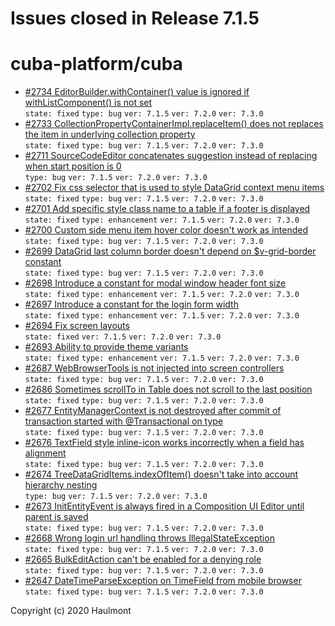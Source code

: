 # Issues closed in Release 7.1.5

# cuba-platform/cuba

* [#2734 EditorBuilder.withContainer() value is ignored if withListComponent() is not set](https://github.com/cuba-platform/cuba/issues/2734) \
    `state: fixed` `type: bug` `ver: 7.1.5` `ver: 7.2.0` `ver: 7.3.0` 
* [#2733 CollectionPropertyContainerImpl.replaceItem() does not replaces the item in underlying collection property](https://github.com/cuba-platform/cuba/issues/2733) \
    `state: fixed` `type: bug` `ver: 7.1.5` `ver: 7.2.0` `ver: 7.3.0` 
* [#2711 SourceCodeEditor concatenates suggestion instead of replacing when start position is 0](https://github.com/cuba-platform/cuba/issues/2711) \
    `type: bug` `ver: 7.1.5` `ver: 7.2.0` `ver: 7.3.0` 
* [#2702 Fix css selector that is used to style DataGrid context menu items](https://github.com/cuba-platform/cuba/issues/2702) \
    `state: fixed` `type: bug` `ver: 7.1.5` `ver: 7.2.0` `ver: 7.3.0` 
* [#2701 Add specific style class name to a table if a footer is displayed](https://github.com/cuba-platform/cuba/issues/2701) \
    `state: fixed` `type: enhancement` `ver: 7.1.5` `ver: 7.2.0` `ver: 7.3.0` 
* [#2700 Custom side menu item hover color doesn't work as intended](https://github.com/cuba-platform/cuba/issues/2700) \
    `state: fixed` `type: bug` `ver: 7.1.5` `ver: 7.2.0` `ver: 7.3.0` 
* [#2699 DataGrid last column border doesn't depend on $v-grid-border constant](https://github.com/cuba-platform/cuba/issues/2699) \
    `state: fixed` `type: bug` `ver: 7.1.5` `ver: 7.2.0` `ver: 7.3.0` 
* [#2698 Introduce a constant for modal window header font size](https://github.com/cuba-platform/cuba/issues/2698) \
    `state: fixed` `type: enhancement` `ver: 7.1.5` `ver: 7.2.0` `ver: 7.3.0` 
* [#2697 Introduce a constant for the login form width](https://github.com/cuba-platform/cuba/issues/2697) \
    `state: fixed` `type: enhancement` `ver: 7.1.5` `ver: 7.2.0` `ver: 7.3.0` 
* [#2694 Fix screen layouts](https://github.com/cuba-platform/cuba/issues/2694) \
    `state: fixed` `ver: 7.1.5` `ver: 7.2.0` `ver: 7.3.0` 
* [#2693 Ability to provide theme variants](https://github.com/cuba-platform/cuba/issues/2693) \
    `state: fixed` `type: enhancement` `ver: 7.1.5` `ver: 7.2.0` `ver: 7.3.0` 
* [#2687 WebBrowserTools is not injected into screen controllers](https://github.com/cuba-platform/cuba/issues/2687) \
    `state: fixed` `type: bug` `ver: 7.1.5` `ver: 7.2.0` `ver: 7.3.0` 
* [#2686 Sometimes scrollTo in Table does not scroll to the last position](https://github.com/cuba-platform/cuba/issues/2686) \
    `state: fixed` `type: bug` `ver: 7.1.5` `ver: 7.2.0` `ver: 7.3.0` 
* [#2677 EntityManagerContext is not destroyed after commit of transaction started with @Transactional on type](https://github.com/cuba-platform/cuba/issues/2677) \
    `state: fixed` `type: bug` `ver: 7.1.5` `ver: 7.2.0` `ver: 7.3.0` 
* [#2676 TextField style inline-icon works incorrectly when a field has alignment](https://github.com/cuba-platform/cuba/issues/2676) \
    `state: fixed` `type: bug` `ver: 7.1.5` `ver: 7.2.0` `ver: 7.3.0` 
* [#2674 TreeDataGridItems.indexOfItem() doesn't take into account hierarchy nesting](https://github.com/cuba-platform/cuba/issues/2674) \
    `type: bug` `ver: 7.1.5` `ver: 7.2.0` `ver: 7.3.0` 
* [#2673 InitEntityEvent is always fired in a Composition UI Editor until parent is saved](https://github.com/cuba-platform/cuba/issues/2673) \
    `state: fixed` `type: bug` `ver: 7.1.5` `ver: 7.2.0` `ver: 7.3.0` 
* [#2668 Wrong login url handling throws IllegalStateException](https://github.com/cuba-platform/cuba/issues/2668) \
    `state: fixed` `type: bug` `ver: 7.1.5` `ver: 7.2.0` `ver: 7.3.0` 
* [#2665 BulkEditAction can't be enabled for a denying role](https://github.com/cuba-platform/cuba/issues/2665) \
    `state: fixed` `type: bug` `ver: 7.1.5` `ver: 7.2.0` `ver: 7.3.0` 
* [#2647 DateTimeParseException on TimeField from mobile browser](https://github.com/cuba-platform/cuba/issues/2647) \
    `state: fixed` `type: bug` `ver: 7.1.5` `ver: 7.2.0` `ver: 7.3.0` 


Copyright (c) 2020 Haulmont
